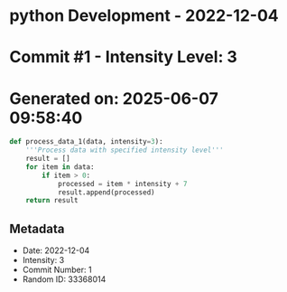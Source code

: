 ﻿# python Development - 2022-12-04
# Commit #1 - Intensity Level: 3
# Generated on: 2025-06-07 09:58:40
```python
def process_data_1(data, intensity=3):
    '''Process data with specified intensity level'''
    result = []
    for item in data:
        if item > 0:
            processed = item * intensity + 7
            result.append(processed)
    return result
```
## Metadata
- Date: 2022-12-04
- Intensity: 3
- Commit Number: 1
- Random ID: 33368014
